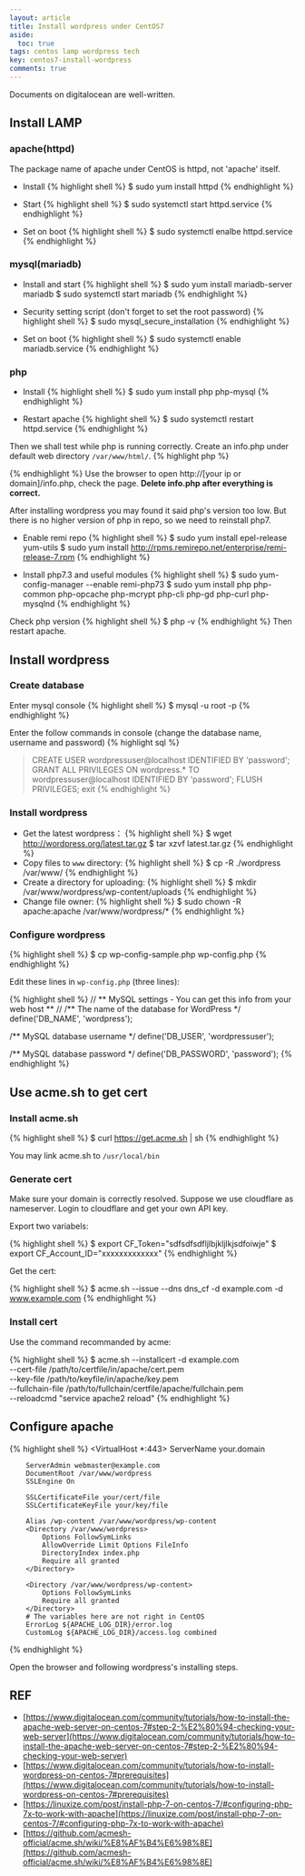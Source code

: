 ```yaml
---
layout: article
title: Install wordpress under CentOS7
aside:
  toc: true
tags: centos lamp wordpress tech
key: centos7-install-wordpress
comments: true
---
```


Documents on digitalocean are well-written.

<!--more-->

## Install LAMP

### apache(httpd)

The package name of apache under CentOS is httpd, not 'apache' itself.

- Install
{% highlight shell %}
$ sudo yum install httpd
{% endhighlight %}

- Start
{% highlight shell %}
$ sudo systemctl start httpd.service
{% endhighlight %}

- Set on boot
{% highlight shell %}
$ sudo systemctl enalbe httpd.service
{% endhighlight %}

### mysql(mariadb)

- Install and start
{% highlight shell %}
$ sudo yum install mariadb-server mariadb
$ sudo systemctl start mariadb
{% endhighlight %}

- Security setting script (don't forget to set the root password)
{% highlight shell %}
$ sudo mysql_secure_installation
{% endhighlight %}

- Set on boot
{% highlight shell %}
$ sudo systemctl enable mariadb.service
{% endhighlight %}

### php

- Install
{% highlight shell %}
$ sudo yum install php php-mysql
{% endhighlight %}

- Restart apache
{% highlight shell %}
$ sudo systemctl restart httpd.service
{% endhighlight %}

Then we shall test while php is running correctly. Create an info.php under default web directory `/var/www/html/`.
{% highlight php %}
<?php phpinfo(); ?>
{% endhighlight %}
Use the browser to open http://[your ip or domain]/info.php, check the page.
**Delete info.php after everything is correct.**

After installing wordpress you may found it said php's version too low. But there is no higher version of php in repo, so we need to reinstall php7.

- Enable remi repo
{% highlight shell %}
$ sudo yum install epel-release yum-utils
$ sudo yum install http://rpms.remirepo.net/enterprise/remi-release-7.rpm
{% endhighlight %}

- Install php7.3 and useful modules
{% highlight shell %}
$ sudo yum-config-manager --enable remi-php73
$ sudo yum install php php-common php-opcache php-mcrypt php-cli php-gd php-curl php-mysqlnd
{% endhighlight %}

Check php version
{% highlight shell %}
$ php -v
{% endhighlight %}
Then restart apache.

## Install wordpress

### Create database

Enter mysql console
{% highlight shell %}
$ mysql -u root -p
{% endhighlight %}

Enter the follow commands in console (change the database name, username and password)
{% highlight sql %}
> CREATE USER wordpressuser@localhost IDENTIFIED BY 'password';
> GRANT ALL PRIVILEGES ON wordpress.* TO wordpressuser@localhost IDENTIFIED BY 'password';
> FLUSH PRIVILEGES;
> exit
{% endhighlight %}

### Install wordpress

- Get the latest wordpress：
{% highlight shell %}
$ wget http://wordpress.org/latest.tar.gz
$ tar xzvf latest.tar.gz
{% endhighlight %}
- Copy files to `www` directory:
{% highlight shell %}
$ cp -R ./wordpress /var/www/
{% endhighlight %}
- Create a directory for uploading:
{% highlight shell %}
$ mkdir /var/www/wordpress/wp-content/uploads
{% endhighlight %}
- Change file owner:
{% highlight shell %}
$ sudo chown -R apache:apache /var/www/wordpress/*
{% endhighlight %}

### Configure wordpress

{% highlight shell %}
$ cp wp-config-sample.php wp-config.php
{% endhighlight %}

Edit these lines in `wp-config.php` (three lines):

{% highlight shell %}
// ** MySQL settings - You can get this info from your web host ** //
/** The name of the database for WordPress */
define('DB_NAME', 'wordpress');

/** MySQL database username */
define('DB_USER', 'wordpressuser');

/** MySQL database password */
define('DB_PASSWORD', 'password');
{% endhighlight %}

## Use acme.sh to get cert

### Install acme.sh

{% highlight shell %}
$ curl https://get.acme.sh | sh
{% endhighlight %}

You may link acme.sh to `/usr/local/bin`

### Generate cert

Make sure your domain is correctly resolved. Suppose we use cloudflare as nameserver.
Login to cloudflare and get your own API key.

Export two variabels:

{% highlight shell %}
$ export CF_Token="sdfsdfsdfljlbjkljlkjsdfoiwje"
$ export CF_Account_ID="xxxxxxxxxxxxx"
{% endhighlight %}

Get the cert:

{% highlight shell %}
$ acme.sh --issue --dns dns_cf -d example.com -d www.example.com
{% endhighlight %}

### Install cert

Use the command recommanded by acme:

{% highlight shell %}
$ acme.sh --installcert -d example.com \
--cert-file /path/to/certfile/in/apache/cert.pem \
--key-file /path/to/keyfile/in/apache/key.pem \
--fullchain-file /path/to/fullchain/certfile/apache/fullchain.pem \
--reloadcmd "service apache2 reload"
{% endhighlight %}

## Configure apache

{% highlight shell %}
<VirtualHost *:443>
        ServerName your.domain

        ServerAdmin webmaster@example.com
        DocumentRoot /var/www/wordpress
        SSLEngine On

        SSLCertificateFile your/cert/file
        SSLCertificateKeyFile your/key/file

        Alias /wp-content /var/www/wordpress/wp-content
        <Directory /var/www/wordpress>
            Options FollowSymLinks
            AllowOverride Limit Options FileInfo
            DirectoryIndex index.php
            Require all granted
        </Directory>
        
        <Directory /var/www/wordpress/wp-content>
            Options FollowSymLinks
            Require all granted
        </Directory>
        # The variables here are not right in CentOS
        ErrorLog ${APACHE_LOG_DIR}/error.log
        CustomLog ${APACHE_LOG_DIR}/access.log combined

</VirtualHost>
{% endhighlight %}

Open the browser and following wordpress's installing steps.

## REF

- [https://www.digitalocean.com/community/tutorials/how-to-install-the-apache-web-server-on-centos-7#step-2-%E2%80%94-checking-your-web-server](https://www.digitalocean.com/community/tutorials/how-to-install-the-apache-web-server-on-centos-7#step-2-%E2%80%94-checking-your-web-server)
- [https://www.digitalocean.com/community/tutorials/how-to-install-wordpress-on-centos-7#prerequisites](https://www.digitalocean.com/community/tutorials/how-to-install-wordpress-on-centos-7#prerequisites)
- [https://linuxize.com/post/install-php-7-on-centos-7/#configuring-php-7x-to-work-with-apache](https://linuxize.com/post/install-php-7-on-centos-7/#configuring-php-7x-to-work-with-apache)
- [https://github.com/acmesh-official/acme.sh/wiki/%E8%AF%B4%E6%98%8E](https://github.com/acmesh-official/acme.sh/wiki/%E8%AF%B4%E6%98%8E)
